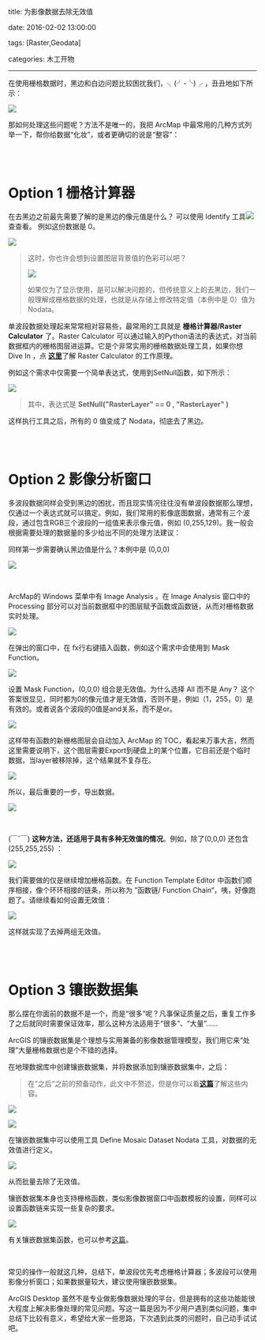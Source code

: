 
title: 为影像数据去除无效值

date: 2016-02-02 13:00:00

tags: [Raster,Geodata]

categories: 木工开物



---


在使用栅格数据时，黑边和白边问题比较困扰我们，╮(╯-╰)╭ ，丑丑地如下所示：

![](http://img.blog.csdn.net/20160201174054625)

那如何处理这些问题呢？方法不是唯一的，我把 ArcMap 中最常用的几种方式列举一下，帮你给数据“化妆”，或者更确切的说是“整容”：

<br>

<br>


# Option 1  栅格计算器


在去黑边之前最先需要了解的是黑边的像元值是什么？ 可以使用 Identify 工具![](http://img.blog.csdn.net/20160201175818492) 查查看。  例如这份数据是 0。

![](http://img.blog.csdn.net/20160201175738451)


> 这时，你也许会想到设置图层背景值的色彩可以吧？
> 
> ![](http://img.blog.csdn.net/20160201181110700)
> 
> 如果仅为了显示使用，是可以解决问题的，但传统意义上的去黑边，我们一般理解成栅格数据的处理，也就是从存储上修改特定值（本例中是 0）值为 Nodata。
> 


单波段数据处理起来常常相对容易些，最常用的工具就是 **栅格计算器/Raster Calculator** 了。Raster Calculator 可以通过输入的Python语法的表达式，对当前数据框内的栅格图层进运算。它是个非常实用的栅格数据处理工具，如果你想 Dive In ，点 [**这里**](http://desktop.arcgis.com/zh-cn/desktop/latest/tools/spatial-analyst-toolbox/how-raster-calculator-works.htm)了解 Raster Calculator 的工作原理。

例如这个需求中仅需要一个简单表达式，使用到SetNull函数，如下所示：

![](http://img.blog.csdn.net/20160202100521847)

>  其中，表达式是 **SetNull("RasterLayer"  ==  0 , "RasterLayer" )**

这样执行工具之后，所有的 0 值变成了 Nodata，彻底去了黑边。

<br>

<br>

# Option 2  影像分析窗口

多波段数据同样会受到黑边的困扰，而且现实情况往往没有单波段数据那么理想，仅通过一个表达式就可以搞定。例如，我们常用的影像底图数据，通常有三个波段，通过包含RGB三个波段的一组值来表示像元值，例如 (0,255,129)。我一般会根据需要处理的数据量的多少给出不同的处理方法建议：

同样第一步需要确认黑边值是什么？本例中是 (0,0,0)

![](http://img.blog.csdn.net/20160202103049729)

<br>

ArcMap的 Windows 菜单中有 Image Analysis 。在 Image Analysis 窗口中的 Processing 部分可以对当前数据框中的图层赋予函数或函数链，从而对栅格数据实时处理。

![](http://img.blog.csdn.net/20160202104230098)

在弹出的窗口中，在 fx行右键插入函数，例如这个需求中会使用到 Mask Function。

![](http://img.blog.csdn.net/20160202115040077)

设置 Mask Function，(0,0,0) 组合是无效值。为什么选择 All 而不是 Any？ 这个答案很显见，同时都为0的像元值才是无效值，否则不是，例如（1，255，0）是有效的。或者说各个波段的0值是and关系，而不是or。

![](http://img.blog.csdn.net/20160202115853565)


这样带有函数的新栅格图层会自动加入 ArcMap 的 TOC，看起来万事大吉，然而这里需要说明下，这个图层需要Export到硬盘上的某个位置，它目前还是个临时数据，当layer被移除掉，这个结果就不复存在。

![](http://img.blog.csdn.net/20160202151625645)

所以，最后重要的一步，导出数据。

![](http://img.blog.csdn.net/20160202152154459)

<br>

(￣ˇ￣) **这种方法，还适用于具有多种无效值的情况**。例如，除了(0,0,0) 还包含 (255,255,255) ：

![](http://img.blog.csdn.net/20160202160314003)

我们需要做的仅是继续增加栅格函数。在 Function Template Editor 中函数们顺序相接，像个环环相接的链条，所以称为 ”函数链/ Function Chain“，咦，好像跑题了。请继续看如何设置无效值：

![](http://img.blog.csdn.net/20160202161443589)

这样就实现了去掉两组无效值。

<br>

<br>

# Option 3  镶嵌数据集  

那么摆在你面前的数据不是一个，而是“很多”呢？凡事保证质量之后，重复工作多了之后就同时需要保证效率，那么这种方法适用于“很多”、“大量”……

ArcGIS 的镶嵌数据集是个理想与实用兼备的影像数据管理模型，我们用它来“处理”大量栅格数据也是个不错的选择。

在地理数据库中创建镶嵌数据集，并将数据添加到镶嵌数据集中，之后：

> 在”之后“之前的预备动作，此文中不赘述，但是你可以看[**这篇**](http://blog.csdn.net/kikitamoon/article/details/40039903)了解这些内容。

![](http://img.blog.csdn.net/20160202171117222)


![](http://img.blog.csdn.net/20160202171131331)

在镶嵌数据集中可以使用工具 Define Mosaic Dataset Nodata 工具，对数据的无效值进行定义。

![](http://img.blog.csdn.net/20160202171615911)

从而批量去除了无效值。

镶嵌数据集本身也支持栅格函数，类似影像数据窗口中函数模板的设置，同样可以设置函数链来实现一些复杂的要求。

![](http://img.blog.csdn.net/20160202172231445)

有关镶嵌数据集函数，也可以参考[这篇](http://blog.csdn.net/kikitamoon/article/details/41673535)。


<br>

常见的操作一般就这几种，总结下，单波段优先考虑栅格计算器；多波段可以使用影像分析窗口；如果数据量较大，建议使用镶嵌数据集。


ArcGIS Desktop 虽然不是专业做影像数据处理的平台，但是拥有的这些功能能很大程度上解决影像处理的常见问题。写这一篇是因为不少用户遇到类似问题，集中总结下比较有意义，希望给大家一些思路，下次遇到此类的问题时，自己动手试试吧。